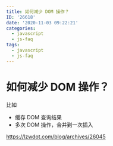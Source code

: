 ```yaml
---
title: 如何减少 DOM 操作？
ID: '26618'
date: '2020-11-03 09:22:21'
categories:
  - javascript
  - js-faq
tags:
  - javascript
  - js-faq
---
```


# 如何减少 DOM 操作？

比如

- 缓存 DOM 查询结果
- 多次 DOM 操作，合并到一次插入

https://lzwdot.com/blog/archives/26045
 
 
 
 
 
 
 
 
 
 
 
 
 
 
 
 
 
 
 
 
 
 
 
 
 
